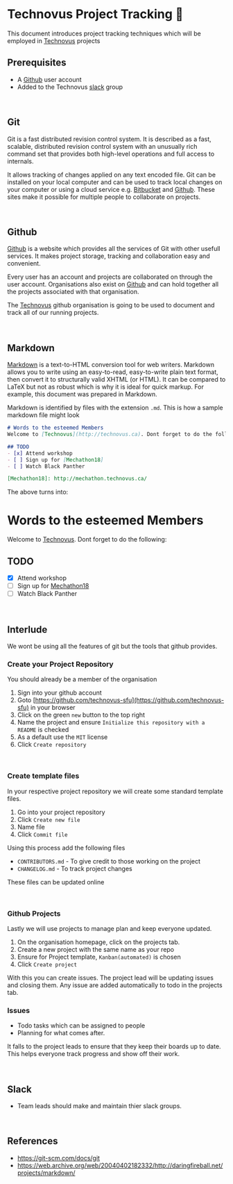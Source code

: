 # Technovus Project Tracking :dog:
This document introduces project tracking techniques which will be employed in [Technovus](http://technovus.ca) projects

## Prerequisites
- A [Github](https://github.com/join) user account
- Added to the Technovus [slack](https://technovus-sfu.slack.com) group

&nbsp;
## Git
Git is a fast distributed revision control system. It is described as a fast, scalable, distributed revision control system with an unusually rich command set that provides both high-level operations and full access to internals.

It allows tracking of changes applied on any text encoded file. Git can be installed on your local computer and can be used to track local changes on your computer or using a cloud service e.g. [Bitbucket] and [Github]. These sites make it possible for multiple people to collaborate on projects.

&nbsp;
## Github
[Github] is a website which provides all the services of Git with other usefull services. It makes project storage, tracking and collaboration easy and convenient.

Every user has an account and projects are collaborated on through the user account. Organisations also exist on [Github] and can hold together all the projects associated with that organisation.

The [Technovus](https://github.com/technovus-sfu/) github organisation is going to be used to document and track all of our running projects.

&nbsp;
## Markdown
[Markdown](https://github.com/adam-p/markdown-here/wiki/Markdown-Cheatsheet) is a text-to-HTML conversion tool for web writers. Markdown allows you to write using an easy-to-read, easy-to-write plain text format, then convert it to structurally valid XHTML (or HTML). It can be compared to LaTeX but not as robust which is why it is ideal for quick markup. For example, this document was prepared in Markdown.

Markdown is identified by files with the extension `.md`. This is how a sample markdown file might look
```markdown
# Words to the esteemed Members
Welcome to [Technovus](http://technovus.ca). Dont forget to do the following:

## TODO
- [x] Attend workshop
- [ ] Sign up for [Mechathon18]
- [ ] Watch Black Panther

[Mechathon18]: http://mechathon.technovus.ca/
```
The above turns into:

# Words to the esteemed Members
Welcome to [Technovus](http://technovus.ca). Dont forget to do the following:

## TODO
- [x] Attend workshop
- [ ] Sign up for [Mechathon18]
- [ ] Watch Black Panther

[Mechathon18]: http://mechathon.technovus.ca/

&nbsp;
## Interlude
We wont be using all the features of git but the tools that github provides.
### Create your Project Repository
You should already be a member of the organisation
1. Sign into your github account
2. Goto [https://github.com/technovus-sfu](https://github.com/technovus-sfu) in your browser
3. Click on the green `new` button to the top right
4. Name the project and ensure `Initialize this repository with a README` is checked
5. As a default use the `MIT` license
5. Click `Create repository`

&nbsp;
### Create template files
In your respective project repository we will create some standard template files.
1. Go into your project repository
2. Click `Create new file`
3. Name file
4. Click `Commit file`

Using this process add the following files
- `CONTRIBUTORS.md` - To give credit to those working on the project
- `CHANGELOG.md` - To track project changes

These files can be updated online

&nbsp;
### Github Projects
Lastly we will use projects to manage plan and keep everyone updated.
1. On the organisation homepage, click on the projects tab.
2. Create a new project with the same name as your repo
3. Ensure for Project template, `Kanban(automated)` is chosen
4. Click `Create project`

With this you can create issues.
The project lead will be updating issues and closing them.
Any issue are added automatically to todo in the projects tab.

### Issues
- Todo tasks which can be assigned to people
- Planning for what comes after.

It falls to the project leads to ensure that they keep their boards up to date. This helps everyone track progress and show off their work.

&nbsp;
## Slack 
- Team leads should make and maintain thier slack groups.

&nbsp;
## References
- https://git-scm.com/docs/git
- https://web.archive.org/web/20040402182332/http://daringfireball.net/projects/markdown/

[Github]: http://github.com
[Bitbucket]: http://bitbucket.org
